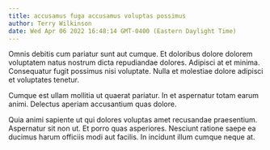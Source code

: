 ```yaml
---
title: accusamus fuga accusamus voluptas possimus
author: Terry Wilkinson
date: Wed Apr 06 2022 16:48:14 GMT-0400 (Eastern Daylight Time)
---
```

Omnis debitis cum pariatur sunt aut cumque. Et doloribus dolore dolorem voluptatem natus nostrum dicta repudiandae dolores. Adipisci at et minima. Consequatur fugit possimus nisi voluptate. Nulla et molestiae dolore adipisci et voluptates tenetur.

 Cumque est ullam mollitia ut quaerat pariatur. In et aspernatur totam earum animi. Delectus aperiam accusantium quas dolore.

 Quia animi sapiente ut qui dolores voluptas amet recusandae praesentium. Aspernatur sit non ut. Et porro quas asperiores. Nesciunt ratione saepe ea ducimus harum officiis modi aut facilis. In incidunt illum cumque neque at.